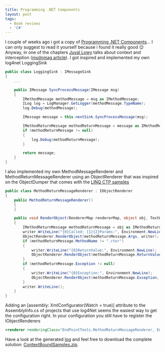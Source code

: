 ```yaml
---
title: Programming .NET Components
layout: post
tags:
  - Book reviews
  - 'C#'
---
```

I couple of weeks ago i got a copy of [Programming .NET Components](http://www.oreilly.com/catalog/pnetcomp2/)... I can only suggest to read it yourself because i found it really good 😉 Anyway, in one of the chapters [Juval Lowy](http://www.oreillynet.com/pub/au/741) talks about context and interception ([msdnmag article](http://msdn.microsoft.com/msdnmag/issues/03/03/ContextsinNET/default.aspx)). I got inspired and implemented my own log4net LoggingSink

```csharp
public class LoggingSink : IMessageSink
{
	...

	public IMessage SyncProcessMessage(IMessage msg)
	{
		IMethodMessage methodMessage = msg as IMethodMessage;
		ILog log = LogManager.GetLogger(methodMessage.TypeName);
		log.Debug(methodMessage);

		IMessage message = this.nextSink.SyncProcessMessage(msg);

		IMethodReturnMessage methodReturnMessage = message as IMethodReturnMessage;
		if (methodReturnMessage != null)
		{
			log.Debug(methodReturnMessage);
		}

		return message;
	}
}
```

I also implemented my own MethodMessageRenderer and MethodReturnMessageRenderer using an ObjectRenderer that was inspired on the ObjectDumper that comes with the [LINQ CTP samples](http://blogs.msdn.com/charlie/archive/2007/03/01/february-ctp-now-available.aspx)

```csharp
public class MethodReturnMessageRenderer : IObjectRenderer
{
	public MethodReturnMessageRenderer()
	{
	}

	public void RenderObject(RendererMap rendererMap, object obj, TextWriter writer)
	{
		IMethodReturnMessage methodReturnMessage = obj as IMethodReturnMessage;
		writer.WriteLine("{0}Called: {1}{2}Params:", Environment.NewLine, methodReturnMessage.MethodName, Environment.NewLine);
		ObjectRenderer.RenderObject(methodReturnMessage.Args, writer);
		if (methodReturnMessage.MethodName != ".ctor")
		{
			writer.WriteLine("{0}ReturnValue:", Environment.NewLine);
			ObjectRenderer.RenderObject(methodReturnMessage.ReturnValue, writer);
		}
		if (methodReturnMessage.Exception != null)
		{
			writer.WriteLine("{0}Exception:", Environment.NewLine);
			ObjectRenderer.RenderObject(methodReturnMessage.Exception, writer);
		}
		writer.WriteLine();
	}
}
```

Adding an [assembly: XmlConfigurator(Watch = true)] attribute to the AssemblyInfo.cs of projects that use log4Net seems the easiest way to get the configuration right. In your configuration you still have to register the IObjectRenderers

```xml
<renderer renderingClass="EndPointTools.MethodReturnMessageRenderer, EndPointTools" renderedClass="System.Runtime.Remoting.Messaging.IMethodReturnMessage, mscorlib"/>
```

Have a look at the generated [log](http://www.timvw.be/wp-content/code/csharp/log4net.txt) and feel free to download the complete solution: [ContextBoundSamples.zip](http://www.timvw.be/wp-content/code/csharp/ContextBoundSamples.zip).
